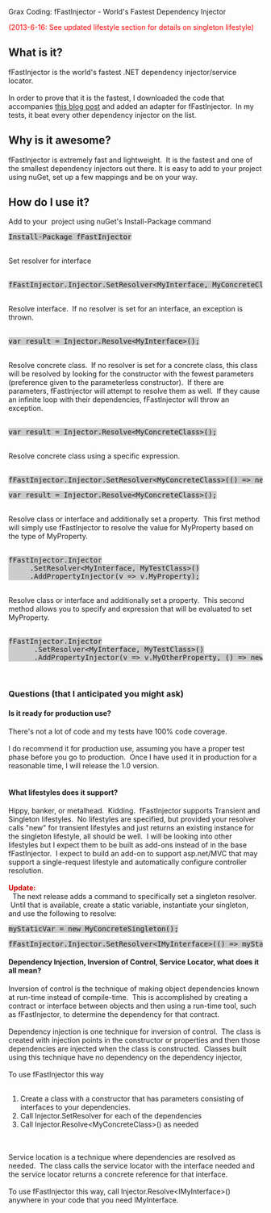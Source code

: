 Grax Coding: fFastInjector - World's Fastest Dependency Injector

<span style="color: red;">(2013-6-16: See updated lifestyle section for details on singleton lifestyle)</span><br />
<h2>
What is it?</h2>
fFastInjector is the world's fastest .NET dependency injector/service locator. <br />
<br />
In order to prove that it is the fastest, I downloaded the code that accompanies&nbsp;<a href="http://www.palmmedia.de/blog/2011/8/30/ioc-container-benchmark-performance-comparison" target="_blank">this blog post</a>&nbsp;and added an adapter for fFastInjector. &nbsp;In my tests, it beat every other dependency injector on the list.<br />
<h2>
Why is it awesome?</h2>
fFastInjector is extremely fast and lightweight. &nbsp;It is the fastest and one of the smallest dependency injectors out there. It is easy to add to your project using nuGet, set up a few mappings and be on your way.<br />
<h2>
How do I use it?</h2>
<div>
<div>
Add to your &nbsp;project using nuGet's Install-Package command<br />
<pre><span style="background-color: #cccccc;">Install-Package fFastInjector</span></pre>
<br />
Set resolver for interface</div>
<div>
<br /></div>
<pre><span style="background-color: #cccccc;">fFastInjector.Injector.SetResolver&lt;MyInterface, MyConcreteClass&gt;();</span></pre>
<div>
<br />
Resolve interface. &nbsp;If no resolver is set for an interface, an exception is thrown.</div>
<div>
<br /></div>
<pre><span style="background-color: #cccccc;">var result = Injector.Resolve&lt;MyInterface&gt;();</span></pre>
<div>
<br />
Resolve concrete class. &nbsp;If no resolver is set for a concrete class, this class will be resolved by looking for the constructor with the fewest parameters (preference given to the parameterless constructor). &nbsp;If there are parameters, fFastInjector will attempt to resolve them as well. &nbsp;If they cause an infinite loop with their dependencies, fFastInjector will throw an exception.</div>
<div>
<br /></div>
<pre><span style="background-color: #cccccc;">var result = Injector.Resolve&lt;MyConcreteClass&gt;();</span></pre>
<div>
<br />
Resolve concrete class using a specific expression.<br />
<br />
<pre><span style="background-color: #cccccc;">fFastInjector.Injector.SetResolver&lt;MyConcreteClass&gt;(() =&gt; new MyConcreteClass(new Dependency()));</span></pre>
<pre><span style="background-color: #cccccc;">var result = Injector.Resolve&lt;MyConcreteClass&gt;();</span></pre>
<br />
Resolve class or interface and additionally set a property. &nbsp;This first method will simply use fFastInjector to resolve the value for MyProperty based on the type of MyProperty.</div>
<div>
<br /></div>
<pre><span style="background-color: #cccccc;">fFastInjector.Injector
&nbsp; &nbsp; &nbsp;.SetResolver&lt;MyInterface, MyTestClass&gt;()
&nbsp; &nbsp; &nbsp;.AddPropertyInjector(v =&gt; v.MyProperty);</span>
</pre>
<div>
<br />
Resolve class or interface and additionally set a property. &nbsp;This second method allows you to specify and expression that will be evaluated to set MyProperty.</div>
<div>
<br /></div>
<pre><span style="background-color: #cccccc;">fFastInjector.Injector
&nbsp; &nbsp; &nbsp; .SetResolver&lt;MyInterface, MyTestClass&gt;()
&nbsp; &nbsp; &nbsp; .AddPropertyInjector(v =&gt; v.MyOtherProperty, () =&gt; new MyPropertyClass());</span></pre>
<div>
<br /></div>
</div>
<h3>
Questions (that I anticipated you might ask)</h3>
<h4>
Is it ready for production use?</h4>
There's not a lot of code and my tests have 100% code coverage.<br />
<br />
I do recommend it for production use, assuming you have a proper test phase before you go to production. &nbsp;Once I have used it in production for a reasonable time, I will release the 1.0 version.<br />
<br />
<h4>
What lifestyles does it support?</h4>
Hippy, banker, or metalhead. &nbsp;Kidding. &nbsp;fFastInjector supports Transient and Singleton lifestyles. &nbsp;No lifestyles are specified, but provided your resolver calls "new" for transient lifestyles and just returns an existing instance for the singleton lifestyle, all should be well. &nbsp;I will be looking into other lifestyles but I expect them to be built as add-ons instead of in the base fFastInjector. &nbsp;I expect to build an add-on to support asp.net/MVC that may support a single-request lifestyle and automatically configure controller resolution.<br />
<br />
<span style="color: #cc0000;"><b>Update:</b></span><br />
&nbsp; The next release adds a command to specifically set a singleton resolver. &nbsp;Until that is available, create a static variable, instantiate your singleton, and use the following to resolve:<br />
<pre><span style="background-color: #cccccc;">myStaticVar = new MyConcreteSingleton();</span></pre>
<pre><span style="background-color: #cccccc;">fFastInjector.Injector.SetResolver&lt;IMyInterface&gt;(() =&gt; myStaticVar);</span></pre>
<h4>
Dependency Injection, Inversion of Control, Service Locator, what does it all mean?</h4>
Inversion of control is the technique of making object dependencies known at run-time instead of compile-time. &nbsp;This is accomplished by creating a contract or interface between objects and then using a run-time tool, such as fFastInjector, to determine the dependency for that contract.<br />
<br />
Dependency injection is one technique for inversion of control. &nbsp;The class is created with injection points in the constructor or properties and then those dependencies are injected when the class is constructed. &nbsp;Classes built using this technique have no dependency on the dependency injector, <br />
<br />
To use fFastInjector this way<br />
<br />
<ol>
<li>Create a class with a constructor that has parameters consisting of interfaces to your dependencies. &nbsp;</li>
<li>Call Injector.SetResolver for each of the dependencies</li>
<li>Call Injector.Resolve&lt;MyConcreteClass&gt;() as needed</li>
</ol>
<br />
<br />
Service location is a technique where dependencies are resolved as needed. &nbsp;The class calls the service locator with the interface needed and the service locator returns a concrete reference for that interface.<br />
<br />
To use fFastInjector this way, call Injector.Resolve&lt;IMyInterface&gt;() anywhere in your code that you need IMyInterface.<br />
